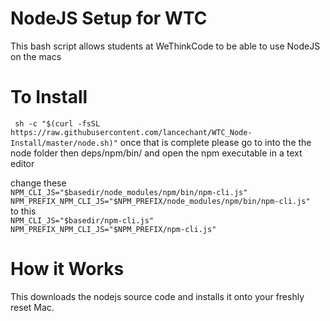 # NodeJS Setup for WTC

This bash script allows students at WeThinkCode to be able to use NodeJS on the macs 

# To Install

` sh -c "$(curl -fsSL https://raw.githubusercontent.com/lancechant/WTC_Node-Install/master/node.sh)"`
once that is complete please go to into the the node folder then deps/npm/bin/ and open the npm executable in a text editor

change these 
<br>
`NPM_CLI_JS="$basedir/node_modules/npm/bin/npm-cli.js"`
<br>
`NPM_PREFIX_NPM_CLI_JS="$NPM_PREFIX/node_modules/npm/bin/npm-cli.js"`
<br>
to this 
<br>
`NPM_CLI_JS="$basedir/npm-cli.js"`
<br>
`NPM_PREFIX_NPM_CLI_JS="$NPM_PREFIX/npm-cli.js"`

# How it Works

This downloads the nodejs source code and installs it onto your freshly reset Mac. 
